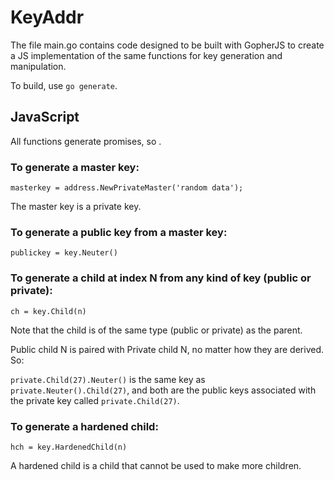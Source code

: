 # KeyAddr

The file main.go contains code designed to be built with GopherJS to create a JS implementation of the same functions for key generation and manipulation.

To build, use `go generate`.

## JavaScript

All functions generate promises, so .


### To generate a master key:

`masterkey = address.NewPrivateMaster('random data');`

The master key is a private key.

### To generate a public key from a master key:

`publickey = key.Neuter()`

### To generate a child at index N from any kind of key (public or private):

`ch = key.Child(n)`

Note that the child is of the same type (public or private) as the parent.

Public child N is paired with Private child N, no matter how they are derived. So:

`private.Child(27).Neuter()` is the same key as `private.Neuter().Child(27)`, and both are the public keys associated with the private key called `private.Child(27)`.

### To generate a hardened child:

`hch = key.HardenedChild(n)`

A hardened child is a child that cannot be used to make more children.


